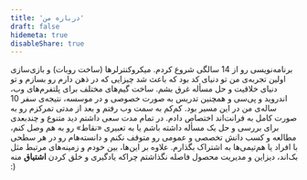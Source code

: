 ```yaml
---
title: 'درباره من'
draft: false
hidemeta: true
disableShare: true
---
```


برنامه‌نویسی رو از 14 سالگی شروع کردم. میکروکنترلر‌ها (ساخت روبات) و بازی‌سازی اولین تجربه‌ی من تو دنیای کد بود که باعث شد چیزایی که در ذهن دارم رو بسازم و تو دنیای خلاقیت و حل مسأله غرق بشم. ساخت گیم‌های مختلف برای پلتفرم‌های وب، اندروید و پی‌سی و همچنین تدریس به صورت خصوصی و در موسسه، نتیجه‌ی سفر 10 ساله‌ی من در این مسیر بود. کم‌کم به سمت وب رفتم و بعد از مدتی تمرکزم رو به صورت کامل به فرانت‌اند اختصاص دادم.
در تمام مدت سعی داشتم دید متنوع و چندبعدی برای بررسی و حل یک مسأله داشته باشم یا به تعبیری «نقاط» رو به هم وصل کنم، مطالعه و کسب دانش تخصصی و عمومی رو متوقف نکنم و دانسته‌هام رو در هر سطحی با افراد یا هم‌تیمی‌ها به اشتراک بگذارم. علاوه بر این‌ها، بین خودم و زمینه‌های مرتبط مثل بک‌اند، دیزاین و مدیریت محصول فاصله نگذاشتم چراکه یادگیری و خلق کردن **اشتیاق** منه :)
